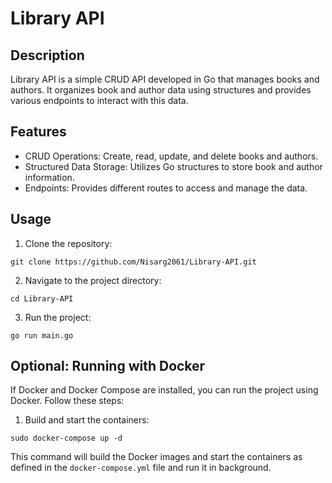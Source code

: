 # Library API

## Description
Library API is a simple CRUD API developed in Go that manages books and authors. It organizes book and author data using structures and provides various endpoints to interact with this data.

## Features
- CRUD Operations: Create, read, update, and delete books and authors.
- Structured Data Storage: Utilizes Go structures to store book and author information.
- Endpoints: Provides different routes to access and manage the data.

## Usage
1. Clone the repository:
```
git clone https://github.com/Nisarg2061/Library-API.git
```
2. Navigate to the project directory:
```
cd Library-API
```
3. Run the project:
```
go run main.go
```

## Optional: Running with Docker
If Docker and Docker Compose are installed, you can run the project using Docker. Follow these steps:
1. Build and start the containers:
```
sudo docker-compose up -d
```
This command will build the Docker images and start the containers as defined in the `docker-compose.yml` file and run it in background.

